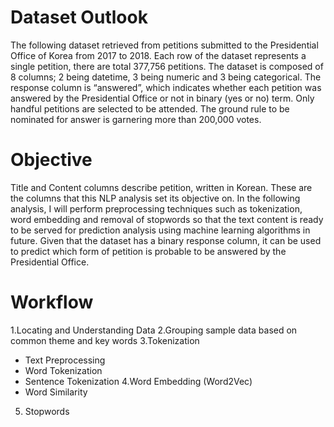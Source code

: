# Dataset Outlook
The following dataset retrieved from petitions submitted to the Presidential Office of Korea from 2017 to 2018. Each row of the dataset represents a single petition, there are total 377,756 petitions. The dataset is composed of 8 columns; 2 being datetime, 3 being numeric and 3 being categorical. The response column is “answered”, which indicates whether each petition was answered by the Presidential Office or not in binary (yes or no) term. Only handful petitions are selected to be attended. The ground rule to be nominated for answer is garnering more than 200,000 votes.

# Objective 
Title and Content columns describe petition, written in Korean. These are the columns that this NLP analysis set its objective on. In the following analysis, I will perform preprocessing techniques such as tokenization, word embedding and removal of stopwords so that the text content is ready to be served for prediction analysis using machine learning algorithms in future. Given that the dataset has a binary response column, it can be used to predict which form of petition is probable to be answered by the Presidential Office. 

# Workflow 
1.Locating and Understanding Data
2.Grouping sample data based on common theme and key words
3.Tokenization
-	Text Preprocessing
-	Word Tokenization
-	Sentence Tokenization
4.Word Embedding (Word2Vec)
-	Word Similarity 
5. Stopwords

